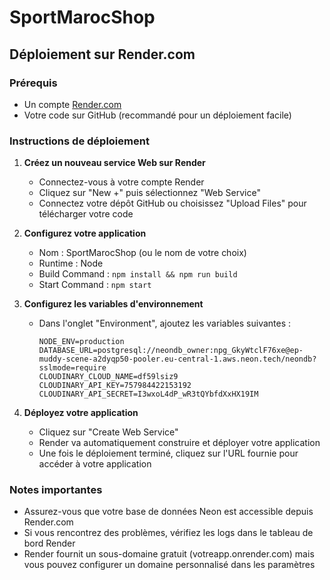 # SportMarocShop

## Déploiement sur Render.com

### Prérequis
- Un compte [Render.com](https://render.com)
- Votre code sur GitHub (recommandé pour un déploiement facile)

### Instructions de déploiement

1. **Créez un nouveau service Web sur Render**
   - Connectez-vous à votre compte Render
   - Cliquez sur "New +" puis sélectionnez "Web Service"
   - Connectez votre dépôt GitHub ou choisissez "Upload Files" pour télécharger votre code

2. **Configurez votre application**
   - Nom : SportMarocShop (ou le nom de votre choix)
   - Runtime : Node
   - Build Command : `npm install && npm run build`
   - Start Command : `npm start`

3. **Configurez les variables d'environnement**
   - Dans l'onglet "Environment", ajoutez les variables suivantes :
     ```
     NODE_ENV=production
     DATABASE_URL=postgresql://neondb_owner:npg_GkyWtclF76xe@ep-muddy-scene-a2dyqp50-pooler.eu-central-1.aws.neon.tech/neondb?sslmode=require
     CLOUDINARY_CLOUD_NAME=df59lsiz9
     CLOUDINARY_API_KEY=757984422153192
     CLOUDINARY_API_SECRET=I3wxoL4dP_wR3tQYbfdXxHX19IM
     ```

4. **Déployez votre application**
   - Cliquez sur "Create Web Service"
   - Render va automatiquement construire et déployer votre application
   - Une fois le déploiement terminé, cliquez sur l'URL fournie pour accéder à votre application

### Notes importantes

- Assurez-vous que votre base de données Neon est accessible depuis Render.com
- Si vous rencontrez des problèmes, vérifiez les logs dans le tableau de bord Render
- Render fournit un sous-domaine gratuit (votreapp.onrender.com) mais vous pouvez configurer un domaine personnalisé dans les paramètres
